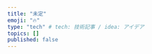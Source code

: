 ```yaml
---
title: "未定"
emoji: "🔥"
type: "tech" # tech: 技術記事 / idea: アイデア
topics: []
published: false
---
```



